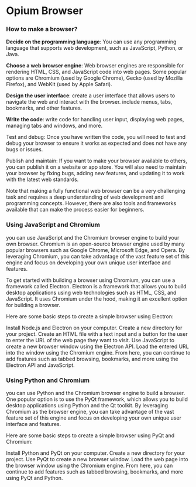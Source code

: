 # Opium Browser

### How to make a browser?

**Decide on the programming language**: You can use any programming language that supports web development, such as JavaScript, Python, or Java.

**Choose a web browser engine**: Web browser engines are responsible for rendering HTML, CSS, and JavaScript code into web pages. Some popular options are Chromium (used by Google Chrome), Gecko (used by Mozilla Firefox), and WebKit (used by Apple Safari).

**Design the user interface**: create a user interface that allows users to navigate the web and interact with the browser. include menus, tabs, bookmarks, and other features.

**Write the code**: write code for handling user input, displaying web pages, managing tabs and windows, and more.

Test and debug: Once you have written the code, you will need to test and debug your browser to ensure it works as expected and does not have any bugs or issues.

Publish and maintain: If you want to make your browser available to others, you can publish it on a website or app store. You will also need to maintain your browser by fixing bugs, adding new features, and updating it to work with the latest web standards.

Note that making a fully functional web browser can be a very challenging task and requires a deep understanding of web development and programming concepts. However, there are also tools and frameworks available that can make the process easier for beginners.

### Using JavaScript and Chromium

you can use JavaScript and the Chromium browser engine to build your own browser. Chromium is an open-source browser engine used by many popular browsers such as Google Chrome, Microsoft Edge, and Opera. By leveraging Chromium, you can take advantage of the vast feature set of this engine and focus on developing your own unique user interface and features.

To get started with building a browser using Chromium, you can use a framework called Electron. Electron is a framework that allows you to build desktop applications using web technologies such as HTML, CSS, and JavaScript. It uses Chromium under the hood, making it an excellent option for building a browser.

Here are some basic steps to create a simple browser using Electron:

Install Node.js and Electron on your computer.
Create a new directory for your project.
Create an HTML file with a text input and a button for the user to enter the URL of the web page they want to visit.
Use JavaScript to create a new browser window using the Electron API.
Load the entered URL into the window using the Chromium engine.
From here, you can continue to add features such as tabbed browsing, bookmarks, and more using the Electron API and JavaScript.

### Using Python and Chromium

you can use Python and the Chromium browser engine to build a browser. One popular option is to use the PyQt framework, which allows you to build desktop applications using Python and the Qt toolkit. By leveraging Chromium as the browser engine, you can take advantage of the vast feature set of this engine and focus on developing your own unique user interface and features.

Here are some basic steps to create a simple browser using PyQt and Chromium:

Install Python and PyQt on your computer.
Create a new directory for your project.
Use PyQt to create a new browser window.
Load the web page into the browser window using the Chromium engine.
From here, you can continue to add features such as tabbed browsing, bookmarks, and more using PyQt and Python.
